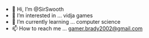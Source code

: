 - 👋 Hi, I’m @SirSwooth
- 👀 I’m interested in ... vidja games
- 🌱 I’m currently learning ... computer science
- 📫 How to reach me ... gamer.brady2002@gmail.com

<!---
SirSwooth/SirSwooth is a ✨ special ✨ repository because its `README.md` (this file) appears on your GitHub profile.
You can click the Preview link to take a look at your changes.
--->
